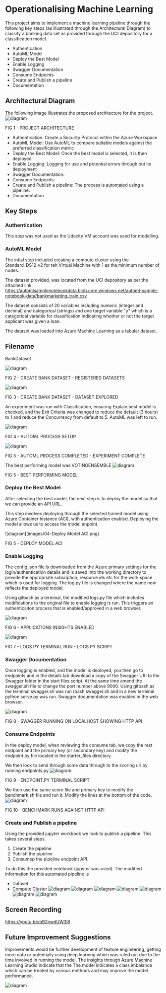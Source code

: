 # Operationalising Machine Learning

This project aims to implement a machine learning pipeline through the following key steps (as illustrated through the Architectural Diagram) to classify a banking data set as provided through the UCI depository for a classification model.
* Authentication
* AutoML Model
* Deploy the Best Model
* Enable Logging
* Swagger Documentation
* Consume Endpoints
* Create and Publish a pipeline
* Documentation

## Architectural Diagram
The following image illustrates the proposed architecture for the project.
![diagram](images/00-Architecture.png)

FIG 1 - PROJECT ARCHITECTURE


* Authentication: Create a Security Protocol within the Azure Workspace
* AutoML Model: Use AutoML to compare suitable models against the preferred classification metric
* Deploy the Best Model: Once the best model is selected, it is then deployed
* Enable Logging: Logging for use and potential errors through out its deployment
* Swagger Documentation: 
* Consume Endpoints: 
* Create and Publish a pipeline: The process is automated using a pipeline.
* Documentation

## Key Steps
### Authentication
This step was not used as the Udacity VM account was used for modelling.

### AutoML Model
The intial step included creating a compute cluster using the Standard_DS12_v2 for teh Virtual Machine with 1 as the minimum number of nodes.

The dataset provided, was located from the UCI depository as per the attached link.
https://automlsamplenotebookdata.blob.core.windows.net/automl-sample-notebook-data/bankmarketing_train.csv

The dataset consists of 20 variables including numeric (integer and decimal) and categorical (strings) and one target variable "y" which is a categorical variable for classification indicating whether or not the target applicant was given a loan.

The dataset was loaded into Azure Machine Learning as a tabular dataset.

## Filename 
BankDataset

![diagram](images/00-RegisteredDatasets.png)

FIG 2 - CREATE BANK DATASET - REGISTERED DATASETS

![diagram](images/02-Dataset.png)

FIG 3 - CREATE BANK DATASET - DATASET EXPLORED

An experiment was run with Classification, ensuring Explain best model is checked, and the Exit Criteria was changed to reduce the default (3 hours) to 1 and reduce the Concurrency from default to 5.  AutoML was left to run.

![diagram](images/01-AutoMLSetup.png)

FIG 4 - AUTOML PROCESS SETUP

![diagram](images/03-CompletedExperiment.png)

FIG 5 - AUTOML PROCESS COMPLETED - EXPERIMENT COMPLETE


The best performing model was VOTINGENSEMBLE
![diagram](images/04b-AutoMLEnsembleModel.png)

FIG 5 - BEST PERFORMING MODEL

### Deploy the Best Model
After selecting the best model, the next step is to deploy the model so that we can provide an API URL.

This step involves deploying through the selected trained model using Azure Container Instance (ACI), with authentication enabled.  Deploying the model allows us to access the model enpoint.

![diagram](images/04-Deploy Model ACI.png)

FIG 5 - DEPLOY MODEL ACI

### Enable Logging
The config.json file is downloaded from the Azure primary settings for the login/authentication details and is saved into the working directory to provide the appropriate subsription, resource ids etc for the work space which is used for logging.  The log.py file is changed where the name now reflects the deployed model.

Using gitbash as a terminal, the modified logs.py file which includes modifications to the original file to enable logging is run.  This triggers an authenticaiton process that is enabled/approved in a web browser.

![diagram](images/06-ApplicationInsightsEnabled.png)

FIG 6 - APPLICATIONS INSIGHTS ENABLED

![diagram](images/05-logs.png)

FIG 7 - LOGS.PY TERMINAL RUN - LOGS.PY SCRIPT

### Swagger Documentation
Once logging is enabled, and the model is deployed, you then go to endpoints and in the details tab download a copy of the Swagger URI to the Swagger folder in the start files script.  At the same time amend the swagger.sh file to change the port number above 9000.  Using gitbash as the terminal swagger.sh was run (bash swagger.sh and in a new terminal python serve.py was run.  Swagger documentation was enabled in the web browser.

![diagram](images/07-SwaggerDoc.png)

FIG 8 - SWAGGER RUNNING ON LOCALHOST SHOWING HTTP API

### Consume Endpoints
In the deploy model, when reviewing the consume tab, we copy the rest endpoint and the primary key (or secondary key) and modify the endpoint.py file located in the starter_files directory.

We then look to send through some data through to the scoring uri by running endpoints.py
![diagram](images/09-Endpointpy1.png)

FIG 9 - ENDPOINT.PY TERMINAL SCRIPT

We then use the same score file and primary key to modify the benchmark.sh file and run it.  Modify the lines at the bottom of the code.
![diagram](images/08-Benchmark.png)

FIG 10 - BENCHMARK RUNS AGAINST HTTP API

### Create and Publish a pipeline
Using the provided jupyter workbook we look to publish a pipeline.  This takes several steps.
1. Create the pipeline
2. Publish the pipeline
3. Consumep the pipeline endpoint API.

To do this the provided notebook (jupyter was used).
The modified information for this automated pipeline is

* Dataset
* Compute Cluster
![diagram](images/10-Pipeline01.png)
![diagram](images/11-Pipeline02.png)
![diagram](images/12-Pipeline03.png)
![diagram](images/13-Pipeline04.png)
![diagram](images/14-Pipeline05.png)
![diagram](images/15-Pipelines06.png)
![diagram](images/16-RestEndpoint.png)

## Screen Recording
https://youtu.be/qB2nwdUW3l8

## Future Improvement Suggestions
Improvements would be further development of feature engineering, getting more data or potentially using deep learning which was ruled out due to the time involved in running the model.  The insights through Azure Machine Learning Studio indicate that the The model indicates a class imbalance which can be treated by various methods and may improve the model performance.

![diagram](images/17-classbalance.png)



